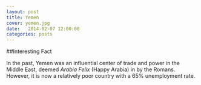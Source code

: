 ```yaml
---
layout: post
title: Yemen
cover: yemen.jpg
date:   2014-02-07 12:00:00
categories: posts
---
```


##Interesting Fact

In the past, Yemen was an influential center of trade and power in the Middle East, deemed _Arabia Felix_ (Happy Arabia) in by the Romans. However, it is now a relatively poor country with a 65% unemployment rate.